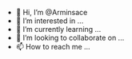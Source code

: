 - 👋 Hi, I’m @Arminsace
- 👀 I’m interested in ...
- 🌱 I’m currently learning ...
- 💞️ I’m looking to collaborate on ...
- 📫 How to reach me ...

<!---
Arminsace/Arminsace is a ✨ special ✨ repository because its `README.md` (this file) appears on your GitHub profile.
You can click the Preview link to take a look at your changes.
--->
